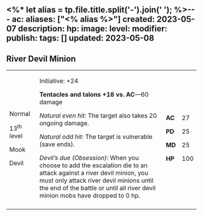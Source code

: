 <%* let alias = tp.file.title.split('-').join(' '); %>---
ac: 
aliases: ["<% alias %>"]
created: 2023-05-07
description: 
hp: 
image: 
level: 
modifier: 
publish: 
tags: []
updated: 2023-05-08
---

## River Devil Minion

<table>
<colgroup>
<col style="width: 16%" />
<col style="width: 71%" />
<col style="width: 5%" />
<col style="width: 6%" />
</colgroup>
<tbody>
<tr class="odd">
<td><p>Normal</p>
<p>13<sup>th</sup> level</p>
<p>Mook</p>
<p>Devil</p></td>
<td><p>Initiative: +24</p>
<p><strong>Tentacles and talons +18 vs. AC</strong>—60 damage</p>
<p><em>Natural even hit:</em> The target also takes 20 ongoing
damage.</p>
<p><em>Natural odd hit:</em> The target is vulnerable (save ends).</p>
<p><em>Devil’s due (Obsession):</em> When you choose to add the
escalation die to an attack against a river devil minion, you must only
attack river devil minions until the end of the battle or until all
river devil minion mobs have dropped to 0 hp.</p></td>
<td><p><strong>AC</strong></p>
<p><strong>PD</strong></p>
<p><strong>MD</strong></p>
<p><strong>HP</strong></p></td>
<td><p>27</p>
<p>25</p>
<p>25</p>
<p>100</p></td>
</tr>
<tr class="even">
<td></td>
<td></td>
<td></td>
<td></td>
</tr>
</tbody>
</table>
